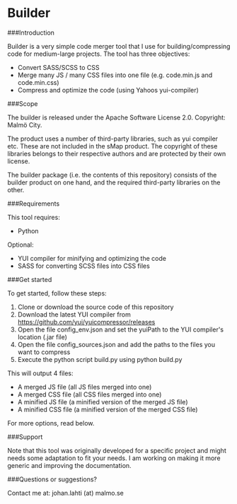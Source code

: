 Builder
===========

###Introduction

Builder is a very simple code merger tool that I use for building/compressing code for medium-large projects.
The tool has three objectives:
- Convert SASS/SCSS to CSS
- Merge many JS / many CSS files into one file (e.g. code.min.js and code.min.css)
- Compress and optimize the code (using Yahoos yui-compiler)

###Scope

The builder is released under the Apache Software License 2.0. Copyright: Malmö City.

The product uses a number of third-party libraries, such as yui compiler etc. These are not included in the sMap product. The copyright of these libraries belongs to their respective authors and are protected by their own license.

The builder package (i.e. the contents of this repository) consists of the builder product on one hand, and the required third-party libraries on the other.

###Requirements

This tool requires:
- Python

Optional:
- YUI compiler for minifying and optimizing the code
- SASS for converting SCSS files into CSS files

###Get started

To get started, follow these steps:

1. Clone or download the source code of this repository
2. Download the latest YUI compiler from https://github.com/yui/yuicompressor/releases
3. Open the file config_env.json and set the yuiPath to the YUI compiler's location (.jar file)
4. Open the file config_sources.json and add the paths to the files you want to compress
5. Execute the python script build.py using python build.py

This will output 4 files:
- A merged JS file (all JS files merged into one)
- A merged CSS file (all CSS files merged into one)
- A minified JS file (a minified version of the merged JS file)
- A minified CSS file (a minified version of the merged CSS file)

For more options, read below.

###Support

Note that this tool was originally developed for a specific project and might needs some adaptation to fit your needs. I am working on making it more generic and improving the documentation.

###Questions or suggestions?

Contact me at: johan.lahti (at) malmo.se
